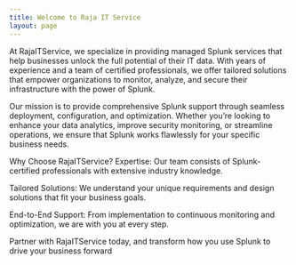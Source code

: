 ```yaml
---
title: Welcome to Raja IT Service
layout: page
---
```


At RajaITService, we specialize in providing managed Splunk services that help businesses unlock the full potential of their IT data. With years of experience and a team of certified professionals, we offer tailored solutions that empower organizations to monitor, analyze, and secure their infrastructure with the power of Splunk.

Our mission is to provide comprehensive Splunk support through seamless deployment, configuration, and optimization. Whether you’re looking to enhance your data analytics, improve security monitoring, or streamline operations, we ensure that Splunk works flawlessly for your specific business needs.

Why Choose RajaITService?
Expertise: Our team consists of Splunk-certified professionals with extensive industry knowledge.

Tailored Solutions: We understand your unique requirements and design solutions that fit your business goals.

End-to-End Support: From implementation to continuous monitoring and optimization, we are with you at every step.

Partner with RajaITService today, and transform how you use Splunk to drive your business forward
